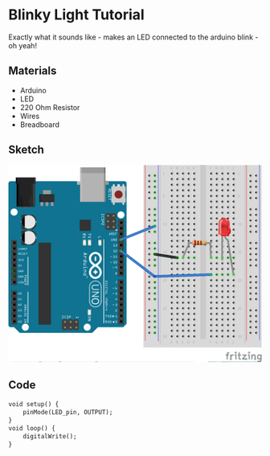 

# Blinky Light Tutorial
Exactly what it sounds like - makes an LED connected to the arduino blink - oh yeah!

## Materials
- Arduino
- LED
- 220 Ohm Resistor
- Wires
- Breadboard

## Sketch

![blinky_light_sketch](blink_LED_bb.png)

## Code

```
void setup() {
	pinMode(LED_pin, OUTPUT);
}
void loop() {
	digitalWrite();
}
```
